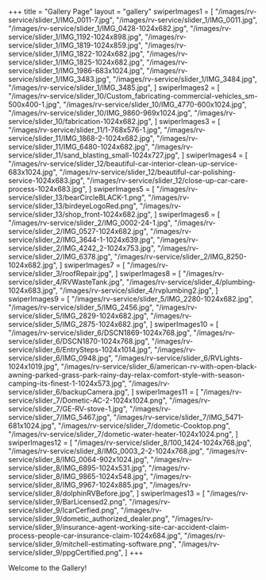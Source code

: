 +++
title = "Gallery Page"
layout = "gallery"
swiperImages1 = [
  "/images/rv-service/slider_1/IMG_0011-7.jpg",
  "/images/rv-service/slider_1/IMG_0011.jpg",
  "/images/rv-service/slider_1/IMG_0428-1024x682.jpg",
  "/images/rv-service/slider_1/IMG_1192-1024x898.jpg",
  "/images/rv-service/slider_1/IMG_1819-1024x859.jpg",
  "/images/rv-service/slider_1/IMG_1822-1024x682.jpg",
  "/images/rv-service/slider_1/IMG_1825-1024x682.jpg",
  "/images/rv-service/slider_1/IMG_1986-683x1024.jpg",
  "/images/rv-service/slider_1/IMG_3483.jpg",
  "/images/rv-service/slider_1/IMG_3484.jpg",
  "/images/rv-service/slider_1/IMG_3485.jpg",
]
swiperImages2 = [
  "/images/rv-service/slider_10/Custom_fabricating-commercial-vehicles_sm-500x400-1.jpg",
  "/images/rv-service/slider_10/IMG_4770-600x1024.jpg",
  "/images/rv-service/slider_10/IMG_9860-969x1024.jpg",
  "/images/rv-service/slider_10/fabrication-1024x682.jpg",
]
swiperImages3 = [
  "/images/rv-service/slider_11/1-768x576-1.jpg",
  "/images/rv-service/slider_11/IMG_1868-2-1024x682.jpg",
  "/images/rv-service/slider_11/IMG_6480-1024x682.jpg",
  "/images/rv-service/slider_11/sand_blasting_small-1024x727.jpg",
]
swiperImages4 = [
  "/images/rv-service/slider_12/beautiful-car-interior-clean-up-service-683x1024.jpg",
  "/images/rv-service/slider_12/beautiful-car-polishing-service-1024x683.jpg",
  "/images/rv-service/slider_12/close-up-car-care-process-1024x683.jpg",
]
swiperImages5 = [
  "/images/rv-service/slider_13/bearCircleBLACK-1.png",
  "/images/rv-service/slider_13/birdeyeLogoRed.png",
  "/images/rv-service/slider_13/shop_front-1024x682.jpg",
]
swiperImages6 = [
  "/images/rv-service/slider_2/IMG_0002-24-1.jpg",
  "/images/rv-service/slider_2/IMG_0527-1024x682.jpg",
  "/images/rv-service/slider_2/IMG_3644-1-1024x639.jpg",
  "/images/rv-service/slider_2/IMG_4242_2-1024x753.jpg",
  "/images/rv-service/slider_2/IMG_6378.jpg",
  "/images/rv-service/slider_2/IMG_8250-1024x682.jpg",
]
swiperImages7 = [
  "/images/rv-service/slider_3/roofRepair.jpg",
]
swiperImages8 = [
  "/images/rv-service/slider_4/RVWasteTank.jpg",
  "/images/rv-service/slider_4/plumbing-1024x683.jpg",
  "/images/rv-service/slider_4/rvplumbing2.jpg",
]
swiperImages9 = [
  "/images/rv-service/slider_5/IMG_2280-1024x682.jpg",
  "/images/rv-service/slider_5/IMG_2456.jpg",
  "/images/rv-service/slider_5/IMG_2829-1024x682.jpg",
  "/images/rv-service/slider_5/IMG_2875-1024x682.jpg",
]
swiperImages10 = [
  "/images/rv-service/slider_6/DSCN1869-1024x768.jpg",
  "/images/rv-service/slider_6/DSCN1870-1024x768.jpg",
  "/images/rv-service/slider_6/EntrySteps-1024x1014.jpg",
  "/images/rv-service/slider_6/IMG_0948.jpg",
  "/images/rv-service/slider_6/RVLights-1024x1019.jpg",
  "/images/rv-service/slider_6/american-rv-with-open-black-awning-parked-grass-park-rainy-day-relax-comfort-style-with-season-camping-its-finest-1-1024x573.jpg",
  "/images/rv-service/slider_6/backupCamera.jpg",
]
swiperImages11 = [
  "/images/rv-service/slider_7/Dometic-AC-2-1024x1024.png",
  "/images/rv-service/slider_7/GE-RV-stove-1.jpg",
  "/images/rv-service/slider_7/IMG_5467.jpg",
  "/images/rv-service/slider_7/IMG_5471-681x1024.jpg",
  "/images/rv-service/slider_7/dometic-Cooktop.png",
  "/images/rv-service/slider_7/dometic-water-heater-1024x1024.png",
]
swiperImages12 = [
  "/images/rv-service/slider_8/100_1424-1024x768.jpg",
  "/images/rv-service/slider_8/IMG_0003_2-2-1024x768.jpg",
  "/images/rv-service/slider_8/IMG_0064-902x1024.jpg",
  "/images/rv-service/slider_8/IMG_6895-1024x531.jpg",
  "/images/rv-service/slider_8/IMG_9865-1024x548.jpg",
  "/images/rv-service/slider_8/IMG_9967-1024x885.jpg",
  "/images/rv-service/slider_8/dolphinRVBefore.jpg",
]
swiperImages13 = [
  "/images/rv-service/slider_9/BarLicensed2.png",
  "/images/rv-service/slider_9/IcarCerfied.png",
  "/images/rv-service/slider_9/dometic_authorized_dealer.png",
  "/images/rv-service/slider_9/insurance-agent-working-site-car-accident-claim-process-people-car-insurance-claim-1024x684.jpg",
  "/images/rv-service/slider_9/mitchell-estimating-software.png",
  "/images/rv-service/slider_9/ppgCertified.png",
]
+++

Welcome to the Gallery!
